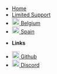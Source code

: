 <!-- docs/_sidebar.md -->

* [Home](en/)
* [Limited Support](en/country.md)
* [<img src="/assets/svg/be.svg" alt="belgium" width="20"> Belgium](en/belgium.md) 
* [<img src="/assets/svg/es.svg" alt="spain" width="20"> Spain](en/spain.md)

  
- **Links**
* <a href="https://github.com/notakitty/thub"><img src="/assets/img/github.svg" alt="Github" width="20" height="20"/> Github</a>
* <a href="https://discord.gg/BeycKpmaUY"><img src="/assets/img/discord.svg" alt="Discord" width="20" height="20"/> Discord</a>


